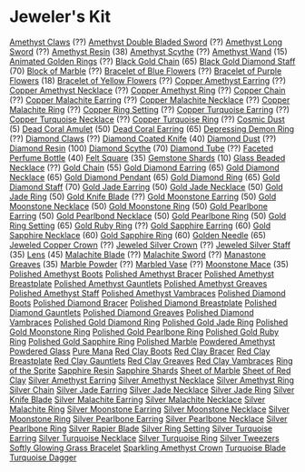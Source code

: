 <!-- TITLE: Jewelcrafting -->
<!-- SUBTITLE: Gems and jewels -->

# Jeweler's Kit

[Amethyst Claws](amethyst-claws) (??)
[Amethyst Double Bladed Sword](amethyst-double-bladed-sword) (??)
[Amethyst Long Sword](amethyst-long-sword) (??)
[Amethyst Resin](amethyst-resin) (38)
[Amethyst Scythe](amethyst-scythe) (??)
[Amethyst Wand](amethyst-wand) (15)
[Animated Golden Rings](animated-golden-rings) (??)
[Black Gold Chain](black-gold-chain) (65)
[Black Gold Diamond Staff](black-gold-diamond-staff) (70)
[Block of Marble](block-of-marble) (??)
[Bracelet of Blue Flowers](bracelet-of-blue-flowers) (??)
[Bracelet of Purple Flowers](bracelet-of-purple-flowers) (18)
[Bracelet of Yellow Flowers](bracelet-of-yellow-flowers) (??)
[Copper Amethyst Earring](copper-amethyst-earring) (??)
[Copper Amethyst Necklace](copper-amethyst-necklace) (??)
[Copper Amethyst Ring](copper-amethyst-ring) (??)
[Copper Chain](copper-chain) (??)
[Copper Malachite Earring](copper-malachite-earring) (??)
[Copper Malachite Necklace](copper-malachite-necklace) (??)
[Copper Malachite Ring](copper-malachite-ring) (??)
[Copper Ring Setting](copper-ring-setting) (??)
[Copper Turquoise Earring](copper-turquoise-earring) (??)
[Copper Turquoise Necklace](copper-turquoise-necklace) (??)
[Copper Turquoise Ring](copper-turquoise-ring) (??)
[Cosmic Dust](cosmic-dust) (5)
[Dead Coral Amulet](dead-coral-amulet) (50)
[Dead Coral Earring](dead-coral-earring) (65)
[Depressing Demon Ring](depressing-demon-ring) (??)
[Diamond Claws](diamond-claws) (??)
[Diamond Coated Knife](diamond-coated-knife) (40)
[Diamond Dust](diamond-dust) (??)
[Diamond Resin](diamond-resin) (100)
[Diamond Scythe](diamond-scythe) (70)
[Diamond Tube](diamond-tube) (??)
[Faceted Perfume Bottle](faceted-perfume-bottle) (40)
[Felt Square](felt-square) (35)
[Gemstone Shards](gemstone-shards) (10)
[Glass Beaded Necklace](glass-beaded-necklace) (??)
[Gold Chain](gold-chain) (55)
[Gold Diamond Earring](gold-diamond-earring) (65)
[Gold Diamond Necklace](gold-diamond-necklace) (65)
[Gold Diamond Pendant](gold-diamond-pendant) (65)
[Gold Diamond Ring](gold-diamond-ring) (65)
[Gold Diamond Staff](gold-diamond-staff) (70)
[Gold Jade Earring](gold-jade-earring) (50)
[Gold Jade Necklace](gold-jade-necklace) (50)
[Gold Jade Ring](gold-jade-ring) (50)
[Gold Knife Blade](gold-knife-blade) (??)
[Gold Moonstone Earring](gold-moonstone-earring) (50)
[Gold Moonstone Necklace](gold-moonstone-necklace) (50)
[Gold Moonstone Ring](gold-moonstone-ring) (50)
[Gold Pearlbone Earring](gold-pearlbone-earring) (50)
[Gold Pearlbond Necklace](gold-pearlbone-necklace) (50)
[Gold Pearlbone Ring](gold-pearlbone-ring) (50)
[Gold Ring Setting](gold-ring-setting) (65)
[Gold Ruby Ring](gold-ruby-ring) (??)
[Gold Sapphire Earring](gold-sapphire-earring) (60)
[Gold Sapphire Necklace](gold-sapphire-necklace) (60)
[Gold Sapphire Ring](gold-sapphire-ring) (60)
[Golden Needle](golden-needle) (65)
[Jeweled Copper Crown](jeweled-copper-crown) (??)
[Jeweled Silver Crown](jeweled-silver-crown) (??)
[Jeweled Silver Staff](jeweled-silver-staff) (35)
[Lens](lens) (45)
[Malachite Blade](malachite-blade) (??)
[Malachite Sword](malachite-sword) (??)
[Manastone Greaves](manastone-greaves) (35)
[Marble Powder](marble-powder) (??)
[Marbled Vase](marbled-vase) (??)
[Moonstone Mace](moonstone-mace) (35)
[Polished Amethyst Boots](polished-amethyst-boots)
[Polished Amethyst Bracer](polished-amethyst-bracer)
[Polished Amethyst Breastplate](polished-amethyst-breastplate)
[Polished Amethyst Gauntlets](polished-amethyst-gauntlets)
[Polished Amethyst Greaves](polished-amethyst-greaves)
[Polished Amethyst Staff](polished-amethyst-staff)
[Polished Amethyst Vambraces](polished-amethyst-vambraces)
[Polished Diamond Boots](polished-diamond-boots)
[Polished Diamond Bracer](polished-diamond-bracer)
[Polished Diamond Breastplate](polished-diamond-breastplate)
[Polished Diamond Gauntlets](polished-diamond-gauntlets)
[Polished Diamond Greaves](polished-diamond-greaves)
[Polished Diamond Vambraces](polished-diamond-vambraces)
[Polished Gold Diamond Ring](polished-gold-diamond-ring)
[Polished Gold Jade Ring](polished-gold-jade-ring)
[Polished Gold Moonstone Ring](polished-gold-moonstone-ring)
[Polished Gold Pearlbone Ring](polished-gold-pearlbone-ring)
[Polished Gold Ruby Ring](polished-gold-ruby-ring)
[Polished Gold Sapphire Ring](polished-gold-sapphire-ring)
[Polished Marble](polished-marble)
[Powdered Amethyst](powdered-amethyst)
[Powdered Glass](powdered-glass)
[Pure Mana](pure-mana)
[Red Clay Boots](red-clay-boots)
[Red Clay Bracer](red-clay-bracer)
[Red Clay Breastplate](red-clay-breastplate)
[Red Clay Gauntlets](red-clay-gauntlets)
[Red Clay Greaves](red-clay-greaves)
[Red Clay Vambraces](red-clay-vambraces)
[Ring of the Sprite](ring-of-the-sprite)
[Sapphire Resin](sapphire-resin)
[Sapphire Shards](sapphire-shards)
[Sheet of Marble](sheet-of-marble)
[Sheet of Red Clay](sheet-of-red-clay)
[Silver Amethyst Earring](silver-amethyst-earring)
[Silver Amethyst Necklace](silver-amethyst-necklace)
[Silver Amethyst Ring](silver-amethyst-ring)
[Silver Chain](silver-chain)
[Silver Jade Earring](silver-jade-earring)
[Silver Jade Necklace](silver-jade-necklace)
[Silver Jade Ring](silver-jade-ring)
[Silver Knife Blade](silver-knife-blade)
[Silver Malachite Earring](silver-malachite-earring)
[Silver Malachite Necklace](silver-malachite-necklace)
[Silver Malachite Ring](silver-malachite-ring)
[Silver Moonstone Earring](silver-moonstone-earring)
[Silver Moonstone Necklace](silver-moonstone-necklace)
[Silver Moonstone Ring](silver-moonstone-ring)
[Silver Pearlbone Earring](silver-pearlbone-earring)
[Silver Pearlbone Necklace](silver-pearlbone-necklace)
[Silver Pearlbone Ring](silver-pearlbone-ring)
[Silver Rapier Blade](silver-rapier-blade)
[Silver Ring Setting](silver-ring-setting)
[Silver Turquoise Earring](silver-turquoise-earring)
[Silver Turquoise Necklace](silver-turquoise-necklace)
[Silver Turquoise Ring](silver-turquoise-ring)
[Silver Tweezers](silver-tweezers)
[Softly Glowing Grass Bracelet](softly-glowing-glass-bracelet)
[Sparkling Amethyst Crown](sparkling-amethyst-crown)
[Turquoise Blade](turquoise-blade)
[Turquoise Dagger](turquoise-dagger)
